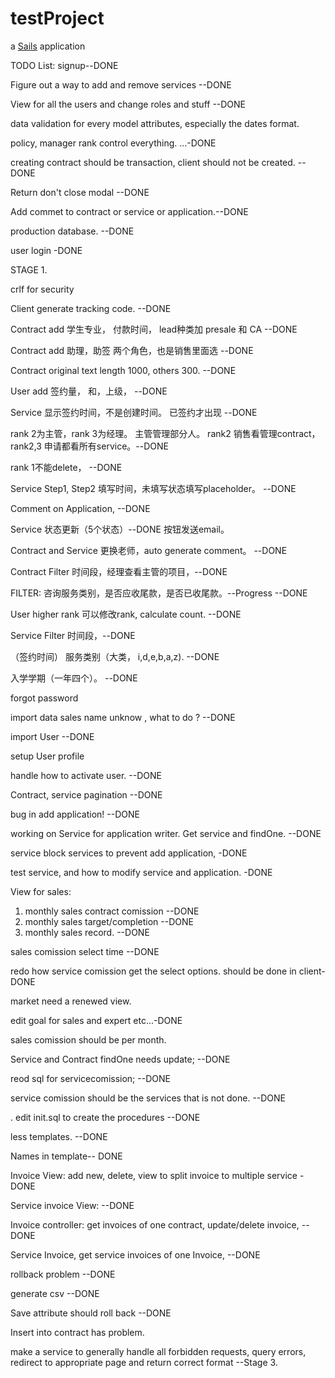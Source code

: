 # testProject

a [Sails](http://sailsjs.org) application


TODO List:
signup--DONE

Figure out a way to add and remove services --DONE

View for all the users and change roles and stuff --DONE

data validation for every model attributes, especially the dates format. 

policy, manager rank control everything. ...-DONE

creating contract should be transaction, client should not be created.  --DONE

Return don't close modal --DONE


Add commet to contract or service or application.--DONE

production database. --DONE

user login -DONE


STAGE 1. 

crlf for security

Client generate tracking code. --DONE

Contract add 学生专业， 付款时间， lead种类加 presale 和 CA --DONE

Contract add 助理，助签 两个角色，也是销售里面选 --DONE

Contract original text length 1000, others 300. --DONE

User add 签约量， 和，上级， --DONE

Service 显示签约时间，不是创建时间。 已签约才出现 --DONE

rank 2为主管，rank 3为经理。 主管管理部分人。  rank2 销售看管理contract， rank2,3 申请都看所有service。--DONE

rank 1不能delete， --DONE

Service Step1, Step2 填写时间，未填写状态填写placeholder。 --DONE

Comment on Application, --DONE

Service 状态更新（5个状态）--DONE 按钮发送email。

Contract and Service 更换老师，auto generate comment。 --DONE

Contract Filter 时间段，经理查看主管的项目，--DONE

FILTER: 咨询服务类别，是否应收尾款，是否已收尾款。--Progress --DONE

User higher rank 可以修改rank, calculate count. --DONE

Service Filter 时间段，--DONE

（签约时间） 服务类别（大类， i,d,e,b,a,z). --DONE

入学学期（一年四个）。 --DONE

forgot password

import data  sales name unknow , what to do ? --DONE

import User --DONE

setup User profile

handle how to activate user.  --DONE

Contract, service pagination --DONE

 bug in add application! --DONE

 working on Service for application writer. Get service and findOne. --DONE

 service block services to prevent add application, -DONE

 test service, and how to modify service and application.  -DONE



View for sales:
1. monthly sales contract comission --DONE
2. monthly sales target/completion --DONE
3. monthly sales record. --DONE

sales comission select time --DONE

redo how service comission get the select options. should be done in client-DONE


market need a renewed view. 

edit goal for sales and expert etc...-DONE

sales comission should be per month. 

Service and Contract findOne needs update; --DONE

reod sql for servicecomission; --DONE

service comission should be the services that is not done. --DONE

. 
edit init.sql to create the procedures --DONE

less templates.  --DONE


Names in template-- DONE


Invoice View: add new, delete, view to split invoice to multiple service -DONE

Service invoice View:  --DONE

Invoice controller: get invoices of one contract, update/delete invoice,  --DONE

Service Invoice, get service invoices of one Invoice, --DONE


rollback problem --DONE


generate csv --DONE 

Save attribute should roll back --DONE

Insert into contract has problem.

make a service to generally handle all forbidden requests, query errors,  redirect to appropriate page and return correct format --Stage 3.